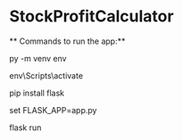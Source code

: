 # StockProfitCalculator
**
Commands to run the app:**

py -m venv env

env\Scripts\activate

pip install flask

set FLASK_APP=app.py

flask run
